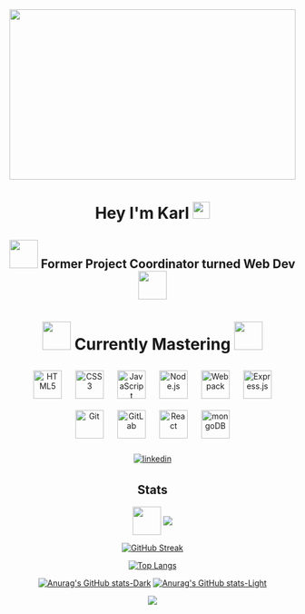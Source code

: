 <div align="center">
<img src="https://media.giphy.com/media/Basrh159dGwKY/giphy.gif" width="100%" height="300" align="center">
  <h1>
  Hey I'm Karl
  <img src="https://media.giphy.com/media/hvRJCLFzcasrR4ia7z/giphy.gif" width="30px"/>
</h1>
  </div>

<div align="center">
  
## <img src="https://media.giphy.com/media/OgngfuNtaHYOank9Y0/giphy.gif" width="50" height="50"> Former Project Coordinator turned Web Dev <img src="https://media.giphy.com/media/OgngfuNtaHYOank9Y0/giphy.gif" width="50" height="50">
  
# <img src="https://media.giphy.com/media/iJsjsm6dhNPiQBvztq/giphy.gif" width="50" height="50"> Currently Mastering <img src="https://media.giphy.com/media/iJsjsm6dhNPiQBvztq/giphy.gif" width="50" height="50">
  
<img style="margin: 10px" src="https://profilinator.rishav.dev/skills-assets/html5-original-wordmark.svg" alt="HTML5" height="50" />  
<img style="margin: 10px" src="https://profilinator.rishav.dev/skills-assets/css3-original-wordmark.svg" alt="CSS3" height="50" />  
<img style="margin: 10px" src="https://profilinator.rishav.dev/skills-assets/javascript-original.svg" alt="JavaScript" height="50" /> 
<img style="margin: 10px" src="https://profilinator.rishav.dev/skills-assets/nodejs-original-wordmark.svg" alt="Node.js" height="50" /> 
<img style="margin: 10px" src="https://profilinator.rishav.dev/skills-assets/webpack-original.svg" alt="Webpack" height="50" /> 
<img style="margin: 10px" src="https://profilinator.rishav.dev/skills-assets/express-original-wordmark.svg" alt="Express.js" height="50" />  
<img style="margin: 10px" src="https://profilinator.rishav.dev/skills-assets/git-scm-icon.svg" alt="Git" height="50" />  
<img style="margin: 10px" src="https://profilinator.rishav.dev/skills-assets/gitlab.svg" alt="GitLab" height="50" /> 
<img style="margin: 10px" src="https://profilinator.rishav.dev/skills-assets/react-original-wordmark.svg" alt="React" height="50"/>
  <img style="margin: 10px" src="https://profilinator.rishav.dev/skills-assets/mongodb-original-wordmark.svg" alt="mongoDB" height="50"/>
  </div>
  <br>
  <div align="center">
  <a href="https://www.linkedin.com/in/karl-finkel-188a83199/" target="_blank">
<img src=https://img.shields.io/badge/linkedin-%231E77B5.svg?&style=for-the-badge&logo=linkedin&logoColor=white alt=linkedin style="margin-bottom: 5px;" />
</a>
  </div>

<div align="center">
  

  
## Stats 
  
<img src="https://media.giphy.com/media/UQ1EI1ML2ABQdbebup/giphy.gif" align="center" width="50" height="50">
  
<img src="https://komarev.com/ghpvc/?username=Meister7K&&style=flat-square" align="center" />
  
  <br>
  
[![GitHub Streak](http://github-readme-streak-stats.herokuapp.com?user=Meister7K&theme=dark&background=000000)](https://git.io/streak-stats)
  
[![Top Langs](https://github-readme-stats.vercel.app/api/top-langs/?username=Meister7K&theme=dark&background=000000)](https://github.com/anuraghazra/github-readme-stats)

[![Anurag's GitHub stats-Dark](https://github-readme-stats.vercel.app/api?username=Meister7K&show_icons=true&theme=dark#gh-dark-mode-only)](https://github.com/Meister7K/github-readme-stats#gh-dark-mode-only)
[![Anurag's GitHub stats-Light](https://github-readme-stats.vercel.app/api?username=Meister7K&show_icons=true&theme=default#gh-light-mode-only)](https://github.com/Meister7K/github-readme-stats#gh-light-mode-only)
  
<img src="https://media.giphy.com/media/AP5bzIaYAJ7bksNTlo/giphy.gif" align="center" >
  
</div>  

<br>




  
<!-- <div align="center"><img src="https://github-readme-stats.vercel.app/api?username=Meister7K&show_icons=true&count_private=true&hide_border=true" align="center" /></div>
<br /> -->
<!--
**Meister7K/Meister7K** is a ✨ _special_ ✨ repository because its `README.md` (this file) appears on your GitHub profile.

Here are some ideas to get you started:

- 🔭 I’m currently working on ...
- 🌱 I’m currently learning ...
- 👯 I’m looking to collaborate on ...
- 🤔 I’m looking for help with ...
- 💬 Ask me about ...
- 📫 How to reach me: ...
- 😄 Pronouns: ...
- ⚡ Fun fact: ...
-->
